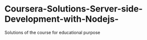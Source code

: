 # Coursera-Solutions-Server-side-Development-with-Nodejs-
Solutions of the course for educational purpose
